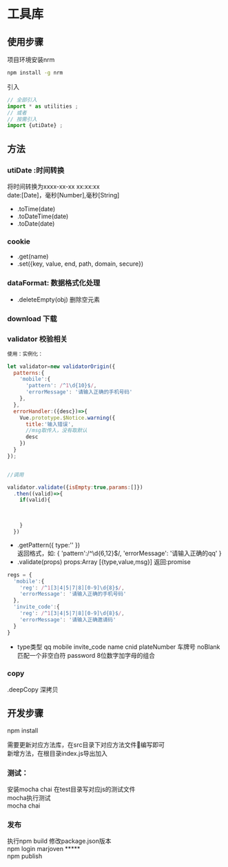 # 工具库

## 使用步骤

项目环境安装nrm  

```sh
npm install -g nrm    
```

引入

```javascript
// 全部引入
import * as utilities ;
// 或者
// 按需引入
import {utiDate} ;
```

## 方法

### utiDate :时间转换

将时间转换为xxxx-xx-xx xx:xx:xx  
date:[Date]，毫秒[Number],毫秒[String]

* .toTime(date)
* .toDateTime(date)
* .toDate(date)



### cookie 

* .get(name)
* .set({key, value, end, path, domain, secure})

### dataFormat: 数据格式化处理

* .deleteEmpty(obj) 删除空元素

### download 下载

### validator 校验相关
```javascript
使用：实例化：

let validator=new validatorOrigin({
  patterns:{
    'mobile':{
      'pattern': /^1\d{10}$/,
      'errorMessage': '请输入正确的手机号码'
    },
  },
  errorHandler:({desc})=>{
    Vue.prototype.$Notice.warning({
      title:'输入错误',
      //msg取传入，没有取默认
      desc
    })
  }
});


//调用

validator.validate({isEmpty:true,params:[]})
  .then((valid)=>{
    if(valid){

      
      
    }
  })
```

* .getPattern({
      type:''
   })  
返回格式，如:
{
  'pattern':/^\d{6,12}$/,
  'errorMessage': '请输入正确的qq'
}
* .validate(props)
props:Array [{type,value,msg}]
返回:promise

```javascript
regs = {
  'mobile':{
    'reg': /^1[3|4|5|7|8][0-9]\d{8}$/,
    'errorMessage': '请输入正确的手机号码'
  },
  'invite_code':{
    'reg': /^1[3|4|5|7|8][0-9]\d{8}$/,
    'errorMessage': '请输入正确邀请码'
  }
}  
```

* type类型
qq
mobile
invite_code
name
cnid
plateNumber 车牌号
noBlank 匹配一个非空白符
password 8位数字加字母的组合


### copy

.deepCopy 深拷贝



## 开发步骤

npm install

需要更新对应方法库，在src目录下对应方法文件编写即可  
新增方法，在根目录index.js导出加入

### 测试：

安装mocha chai
在test目录写对应js的测试文件  
mocha执行测试  
mocha
chai

### 发布

执行npm build
修改package.json版本  
npm login  marjoven  *****  
npm publish